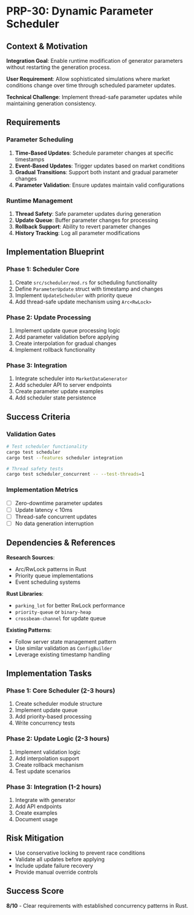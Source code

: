 # PRP-30: Dynamic Parameter Scheduler

## Context & Motivation

**Integration Goal**: Enable runtime modification of generator parameters without restarting the generation process.

**User Requirement**: Allow sophisticated simulations where market conditions change over time through scheduled parameter updates.

**Technical Challenge**: Implement thread-safe parameter updates while maintaining generation consistency.

## Requirements

### Parameter Scheduling
1. **Time-Based Updates**: Schedule parameter changes at specific timestamps
2. **Event-Based Updates**: Trigger updates based on market conditions
3. **Gradual Transitions**: Support both instant and gradual parameter changes
4. **Parameter Validation**: Ensure updates maintain valid configurations

### Runtime Management
1. **Thread Safety**: Safe parameter updates during generation
2. **Update Queue**: Buffer parameter changes for processing
3. **Rollback Support**: Ability to revert parameter changes
4. **History Tracking**: Log all parameter modifications

## Implementation Blueprint

### Phase 1: Scheduler Core
1. Create `src/scheduler/mod.rs` for scheduling functionality
2. Define `ParameterUpdate` struct with timestamp and changes
3. Implement `UpdateScheduler` with priority queue
4. Add thread-safe update mechanism using `Arc<RwLock>`

### Phase 2: Update Processing
1. Implement update queue processing logic
2. Add parameter validation before applying
3. Create interpolation for gradual changes
4. Implement rollback functionality

### Phase 3: Integration
1. Integrate scheduler into `MarketDataGenerator`
2. Add scheduler API to server endpoints
3. Create parameter update examples
4. Add scheduler state persistence

## Success Criteria

### Validation Gates
```bash
# Test scheduler functionality
cargo test scheduler
cargo test --features scheduler integration

# Thread safety tests
cargo test scheduler_concurrent -- --test-threads=1
```

### Implementation Metrics
- [ ] Zero-downtime parameter updates
- [ ] Update latency < 10ms
- [ ] Thread-safe concurrent updates
- [ ] No data generation interruption

## Dependencies & References

**Research Sources**:
- Arc/RwLock patterns in Rust
- Priority queue implementations
- Event scheduling systems

**Rust Libraries**:
- `parking_lot` for better RwLock performance
- `priority-queue` or `binary-heap`
- `crossbeam-channel` for update queue

**Existing Patterns**:
- Follow server state management pattern
- Use similar validation as `ConfigBuilder`
- Leverage existing timestamp handling

## Implementation Tasks

### Phase 1: Core Scheduler (2-3 hours)
1. Create scheduler module structure
2. Implement update queue
3. Add priority-based processing
4. Write concurrency tests

### Phase 2: Update Logic (2-3 hours)
1. Implement validation logic
2. Add interpolation support
3. Create rollback mechanism
4. Test update scenarios

### Phase 3: Integration (1-2 hours)
1. Integrate with generator
2. Add API endpoints
3. Create examples
4. Document usage

## Risk Mitigation
- Use conservative locking to prevent race conditions
- Validate all updates before applying
- Include update failure recovery
- Provide manual override controls

## Success Score
**8/10** - Clear requirements with established concurrency patterns in Rust.